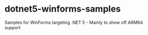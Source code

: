 # dotnet5-winforms-samples
Samples for WinForms targeting .NET 5 - Mainly to show off ARM64 support
